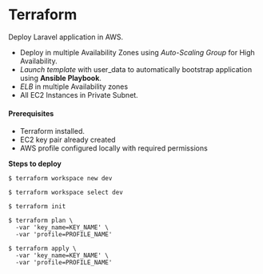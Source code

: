 # Terraform
 
 Deploy Laravel application in AWS.

- Deploy in multiple Availability Zones using _Auto-Scaling Group_ for High Availability.
- _Launch template_ with user_data to automatically bootstrap application using **Ansible Playbook**.
- _ELB_ in multiple Availability zones
- All EC2 Instances in Private Subnet.

#### Prerequisites
- Terraform installed.
- EC2 key pair already created
- AWS profile configured locally with required permissions

**Steps to deploy**  

```
$ terraform workspace new dev

$ terraform workspace select dev

$ terraform init

$ terraform plan \
  -var 'key_name=KEY_NAME' \
  -var 'profile=PROFILE_NAME'

$ terraform apply \
  -var 'key_name=KEY_NAME' \
  -var 'profile=PROFILE_NAME'
```